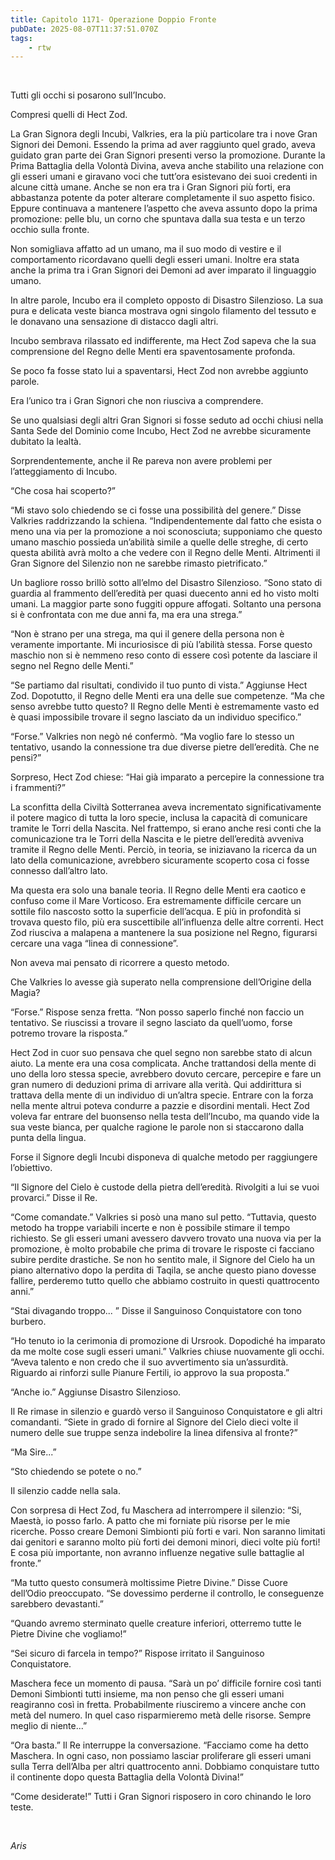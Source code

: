```yaml
---
title: Capitolo 1171- Operazione Doppio Fronte
pubDate: 2025-08-07T11:37:51.070Z
tags:
    - rtw
---
```



&nbsp;


Tutti gli occhi si posarono sull’Incubo.


Compresi quelli di Hect Zod.


La Gran Signora degli Incubi, Valkries, era la più particolare tra i nove Gran Signori dei Demoni. Essendo la prima ad aver raggiunto quel grado, aveva guidato gran parte dei Gran Signori presenti verso la promozione. Durante la Prima Battaglia della Volontà Divina, aveva anche stabilito una relazione con gli esseri umani e giravano voci che tutt’ora esistevano dei suoi credenti in alcune città umane. Anche se non era tra i Gran Signori più forti, era abbastanza potente da poter alterare completamente il suo aspetto fisico. Eppure continuava a mantenere l’aspetto che aveva assunto dopo la prima promozione: pelle blu, un corno che spuntava dalla sua testa e un terzo occhio sulla fronte.


Non somigliava affatto ad un umano, ma il suo modo di vestire e il comportamento ricordavano quelli degli esseri umani. Inoltre era stata anche la prima tra i Gran Signori dei Demoni ad aver imparato il linguaggio umano.


In altre parole, Incubo era il completo opposto di Disastro Silenzioso. La sua pura e delicata veste bianca mostrava ogni singolo filamento del tessuto e le donavano una sensazione di distacco dagli altri.


Incubo sembrava rilassato ed indifferente, ma Hect Zod sapeva che la sua comprensione del Regno delle Menti era spaventosamente profonda.


Se poco fa fosse stato lui a spaventarsi, Hect Zod non avrebbe aggiunto parole.


Era l’unico tra i Gran Signori che non riusciva a comprendere.


Se uno qualsiasi degli altri Gran Signori si fosse seduto ad occhi chiusi nella Santa Sede del Dominio come Incubo, Hect Zod ne avrebbe sicuramente dubitato la lealtà.


Sorprendentemente, anche il Re pareva non avere problemi per l’atteggiamento di Incubo.


“Che cosa hai scoperto?”


“Mi stavo solo chiedendo se ci fosse una possibilità del genere.” Disse Valkries raddrizzando la schiena. “Indipendentemente dal fatto che esista o meno una via per la promozione a noi sconosciuta; supponiamo che questo umano maschio possieda un’abilità simile a quelle delle streghe, di certo questa abilità avrà molto a che vedere con il Regno delle Menti. Altrimenti il Gran Signore del Silenzio non ne sarebbe rimasto pietrificato.”


Un bagliore rosso brillò sotto all’elmo del Disastro Silenzioso. “Sono stato di guardia al frammento dell’eredità per quasi duecento anni ed ho visto molti umani. La maggior parte sono fuggiti oppure affogati. Soltanto una persona si è confrontata con me due anni fa, ma era una strega.”


“Non è strano per una strega, ma qui il genere della persona non è veramente importante. Mi incuriosisce di più l’abilità stessa. Forse questo maschio non si è nemmeno reso conto di essere così potente da lasciare il segno nel Regno delle Menti.”


“Se partiamo dal risultati, condivido il tuo punto di vista.” Aggiunse Hect Zod. Dopotutto, il Regno delle Menti era una delle sue competenze. “Ma che senso avrebbe tutto questo? Il Regno delle Menti è estremamente vasto ed è quasi impossibile trovare il segno lasciato da un individuo specifico.”


“Forse.” Valkries non negò né confermò. “Ma voglio fare lo stesso un tentativo, usando la connessione tra due diverse pietre dell’eredità. Che ne pensi?”


Sorpreso, Hect Zod chiese: “Hai già imparato a percepire la connessione tra i frammenti?”


La sconfitta della Civiltà Sotterranea aveva incrementato significativamente il potere magico di tutta la loro specie, inclusa la capacità di comunicare tramite le Torri della Nascita. Nel frattempo, si erano anche resi conti che la comunicazione tra le Torri della Nascita e le pietre dell’eredità avveniva tramite il Regno delle Menti. Perciò, in teoria, se iniziavano la ricerca da un lato della comunicazione, avrebbero sicuramente scoperto cosa ci fosse connesso dall’altro lato.


Ma questa era solo una banale teoria. Il Regno delle Menti era caotico e confuso come il Mare Vorticoso. Era estremamente difficile cercare un sottile filo nascosto sotto la superficie dell’acqua. E più in profondità si trovava questo filo, più era suscettibile all’influenza delle altre correnti. Hect Zod riusciva a malapena a mantenere la sua posizione nel Regno, figurarsi cercare una vaga “linea di connessione”.


Non aveva mai pensato di ricorrere a questo metodo.


Che Valkries lo avesse già superato nella comprensione dell’Origine della Magia?


“Forse.” Rispose senza fretta. “Non posso saperlo finché non faccio un tentativo. Se riuscissi a trovare il segno lasciato da quell’uomo, forse potremo trovare la risposta.”


Hect Zod in cuor suo pensava che quel segno non sarebbe stato di alcun aiuto. La mente era una cosa complicata. Anche trattandosi della mente di uno della loro stessa specie, avrebbero dovuto cercare, percepire e fare un gran numero di deduzioni prima di arrivare alla verità. Qui addirittura si trattava della mente di un individuo di un’altra specie. Entrare con la forza nella mente altrui poteva condurre a pazzie e disordini mentali. Hect Zod voleva far entrare del buonsenso nella testa dell’Incubo, ma quando vide la sua veste bianca, per qualche ragione le parole non si staccarono dalla punta della lingua.


Forse il Signore degli Incubi disponeva di qualche metodo per raggiungere l’obiettivo.


“Il Signore del Cielo è custode della pietra dell’eredità. Rivolgiti a lui se vuoi provarci.” Disse il Re.


“Come comandate.” Valkries si posò una mano sul petto. “Tuttavia, questo metodo ha troppe variabili incerte e non è possibile stimare il tempo richiesto. Se gli esseri umani avessero davvero trovato una nuova via per la promozione, è molto probabile che prima di trovare le risposte ci facciano subire perdite drastiche. Se non ho sentito male, il Signore del Cielo ha un piano alternativo dopo la perdita di Taqila, se anche questo piano dovesse fallire, perderemo tutto quello che abbiamo costruito in questi quattrocento anni.”


“Stai divagando troppo... ” Disse il Sanguinoso Conquistatore con tono burbero.


“Ho tenuto io la cerimonia di promozione di Ursrook. Dopodiché ha imparato da me molte cose sugli esseri umani.” Valkries chiuse nuovamente gli occhi. “Aveva talento e non credo che il suo avvertimento sia un’assurdità. Riguardo ai rinforzi sulle Pianure Fertili, io approvo la sua proposta.”


“Anche io.” Aggiunse Disastro Silenzioso.


Il Re rimase in silenzio e guardò verso il Sanguinoso Conquistatore e gli altri comandanti. “Siete in grado di fornire al Signore del Cielo dieci volte il numero delle sue truppe senza indebolire la linea difensiva al fronte?”


“Ma Sire...”


“Sto chiedendo se potete o no.”


Il silenzio cadde nella sala.


Con sorpresa di Hect Zod, fu Maschera ad interrompere il silenzio: “Si, Maestà, io posso farlo. A patto che mi forniate più risorse per le mie ricerche. Posso creare Demoni Simbionti più forti e vari. Non saranno limitati dai genitori e saranno molto più forti dei demoni minori, dieci volte più forti! E cosa più importante, non avranno influenze negative sulle battaglie al fronte.”


“Ma tutto questo consumerà moltissime Pietre Divine.” Disse Cuore dell’Odio preoccupato. “Se dovessimo perderne il controllo, le conseguenze sarebbero devastanti.”


“Quando avremo sterminato quelle creature inferiori, otterremo tutte le Pietre Divine che vogliamo!”


“Sei sicuro di farcela in tempo?” Rispose irritato il Sanguinoso Conquistatore.


Maschera fece un momento di pausa. “Sarà un po’ difficile fornire così tanti Demoni Simbionti tutti insieme, ma non penso che gli esseri umani reagiranno così in fretta. Probabilmente riusciremo a vincere anche con metà del numero. In quel caso risparmieremo metà delle risorse. Sempre meglio di niente...”


“Ora basta.” Il Re interruppe la conversazione. “Facciamo come ha detto Maschera. In ogni caso, non possiamo lasciar proliferare gli esseri umani sulla Terra dell’Alba per altri quattrocento anni. Dobbiamo conquistare tutto il continente dopo questa Battaglia della Volontà Divina!”


“Come desiderate!” Tutti i Gran Signori risposero in coro chinando le loro teste.


&nbsp;


<em>Aris</em>
                                


                                



